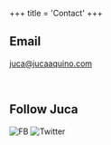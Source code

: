 +++
title = 'Contact'
+++

## Email

juca@jucaaquino.com

<br>

## Follow Juca

![FB](fb.png)
![Twitter](twitter.png)
